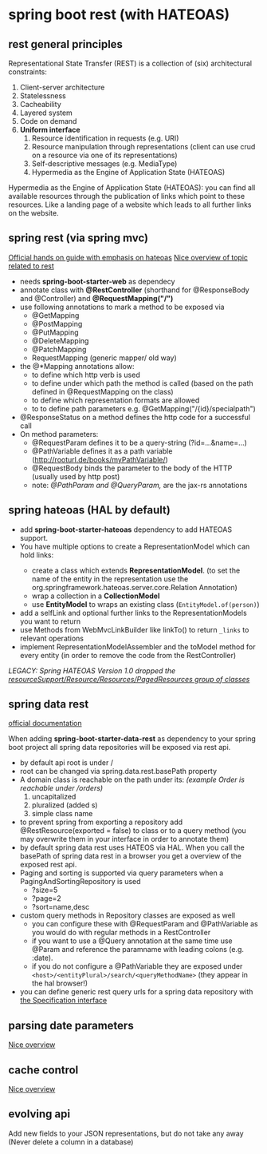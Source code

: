 # spring boot rest (with HATEOAS)

## rest general principles 

Representational State Transfer (REST) is a collection of (six) architectural constraints:

1. Client-server architecture
2. Statelessness
3. Cacheability
4. Layered system
5. Code on demand 
6. **Uniform interface**
     1. Resource identification in requests (e.g. URI)
     2. Resource manipulation through representations (client can use crud on a resource via one of its representations)
     3. Self-descriptive messages (e.g. MediaType)
     4. Hypermedia as the Engine of Application State (HATEOAS)

Hypermedia as the Engine of Application State (HATEOAS): you can find all available resources through the publication of links which point to these resources. Like a landing page of a website which leads to all further links on the website.  


## spring rest (via spring mvc)

[Official hands on guide with emphasis on hateoas](https://spring.io/guides/tutorials/rest/)
[Nice overview of topic related to rest](https://www.baeldung.com/rest-with-spring-series)

- needs **spring-boot-starter-web** as dependecy
- annotate class with **@RestController** (shorthand for @ResponseBody and @Controller) and **@RequestMapping("/")**
- use following annotations to mark a method to be exposed via 
    - @GetMapping
    - @PostMapping
    - @PutMapping
    - @DeleteMapping
    - @PatchMapping
    - RequestMapping (generic mapper/ old way)
- the @*Mapping annotations allow: 
    - to define which http verb is used
    - to define under which path the method is called (based on the path defined in @RequestMapping on the class) 
    - to define which representation formats are allowed
    - to to define path parameters e.g. @GetMapping("/{id}/specialpath")
- @ResponseStatus on a method defines the http code for a successful call
- On method parameters:
    - @RequestParam defines it to be a query-string (?id=...&name=...)
    - @PathVariable defines it as a path variable (http://rooturl.de/books/myPathVariable/)
    - @RequestBody binds the parameter to the body of the HTTP (usually used by http post)
    - note: *@PathParam and @QueryParam,* are the jax-rs annotations

## spring hateoas (HAL by default)

- add **spring-boot-starter-hateoas** dependency to add HATEOAS support.
- You have multiple options to create a RepresentationModel<T> which can hold links:
    - create a class which extends **RepresentationModel<T>**. (to set the name of the entity in the representation  use the org.springframework.hateoas.server.core.Relation Annotation)
    - wrap a collection in a **CollectionModel<T>** 
    - use **EntityModel** to wraps an existing class (`EntityModel.of(person)`)
- add a selfLink and optional further links to the RepresentationModels you want to return
- use Methods from WebMvcLinkBuilder like linkTo() to return `_links` to relevant operations
- implement RepresentationModelAssembler and the toModel method for every entity (in order to remove the code from the RestController)

*LEGACY: Spring HATEOAS Version 1.0 dropped the [resourceSupport/Resource/Resources/PagedResources group of classes](https://docs.spring.io/spring-hateoas/docs/current/reference/html/#migrate-to-1.0)*

## spring data rest

[official documentation](https://docs.spring.io/spring-data/rest/docs/current/reference/html/)

When adding **spring-boot-starter-data-rest** as dependency to your spring boot project all spring data repositories will be exposed via rest api.

- by default api root is under /
- root can be changed via spring.data.rest.basePath property
- A domain class is reachable on the path under its: *(example Order is reachable under /orders)*
    1. uncapitalized
    2. pluralized (added s)
    3. simple class name 
- to prevent spring from exporting a repository add @RestResource(exported = false) to class or to a query method (you may overwrite them in your interface in order to annotate them)
- by default spring data rest uses HATEOS via HAL. When you call the basePath of spring data rest in a browser you get a overview of the exposed rest api.
- Paging and sorting is supported via query parameters when a PagingAndSortingRepository is used 
    - ?size=5
    - ?page=2
    - ?sort=name,desc
- custom query methods in Repository classes are exposed as well
    - you can configure these  with @RequestParam and @PathVariable as you would do with regular methods in a RestController 
    - if you want to use a @Query annotation at the same time use @Param and reference the paramname with leading colons (e.g. :date).
    - if you do not configure a @PathVariable they are exposed under `<host>/<entityPlural>/search/<queryMethodName>` (they appear in the hal browser!)
- you can define generic rest query urls for a spring data repository with [the Specification interface](https://www.baeldung.com/rest-api-search-language-spring-data-specifications)

## parsing date parameters

[Nice overview](https://www.baeldung.com/spring-date-parameters)

## cache control

[Nice overview](https://www.baeldung.com/spring-security-cache-control-headers)

## evolving api

Add new fields to your JSON representations, but do not take any away (Never delete a column in a database)